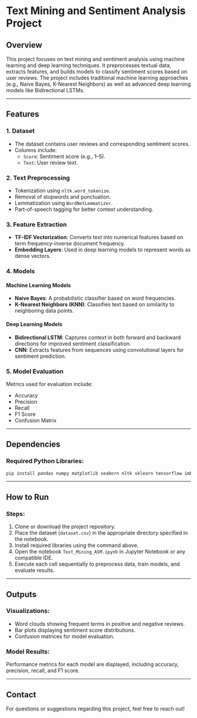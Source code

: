 # Text Mining and Sentiment Analysis Project

## Overview

This project focuses on text mining and sentiment analysis using machine learning and deep learning techniques. It preprocesses textual data, extracts features, and builds models to classify sentiment scores based on user reviews. The project includes traditional machine learning approaches (e.g., Naive Bayes, K-Nearest Neighbors) as well as advanced deep learning models like Bidirectional LSTMs.

---

## Features

### 1. **Dataset**
- The dataset contains user reviews and corresponding sentiment scores.
- Columns include:
  - `Score`: Sentiment score (e.g., 1–5).
  - `Text`: User review text.

### 2. **Text Preprocessing**
- Tokenization using `nltk.word_tokenize`.
- Removal of stopwords and punctuation.
- Lemmatization using `WordNetLemmatizer`.
- Part-of-speech tagging for better context understanding.

### 3. **Feature Extraction**
- **TF-IDF Vectorization**: Converts text into numerical features based on term frequency-inverse document frequency.
- **Embedding Layers**: Used in deep learning models to represent words as dense vectors.

### 4. **Models**
#### **Machine Learning Models**
- **Naive Bayes**: A probabilistic classifier based on word frequencies.
- **K-Nearest Neighbors (KNN)**: Classifies text based on similarity to neighboring data points.

#### **Deep Learning Models**
- **Bidirectional LSTM**: Captures context in both forward and backward directions for improved sentiment classification.
- **CNN**: Extracts features from sequences using convolutional layers for sentiment prediction.

### 5. **Model Evaluation**
Metrics used for evaluation include:
- Accuracy
- Precision
- Recall
- F1 Score
- Confusion Matrix

---

## Dependencies

### Required Python Libraries:
```python
pip install pandas numpy matplotlib seaborn nltk sklearn tensorflow imbalanced-learn
```

---

## How to Run

### Steps:
1. Clone or download the project repository.
2. Place the dataset (`dataset.csv`) in the appropriate directory specified in the notebook.
3. Install required libraries using the command above.
4. Open the notebook `Text_Mining_ASM.ipynb` in Jupyter Notebook or any compatible IDE.
5. Execute each cell sequentially to preprocess data, train models, and evaluate results.

---

## Outputs

### Visualizations:
- Word clouds showing frequent terms in positive and negative reviews.
- Bar plots displaying sentiment score distributions.
- Confusion matrices for model evaluation.

### Model Results:
Performance metrics for each model are displayed, including accuracy, precision, recall, and F1 score.

---

## Contact
For questions or suggestions regarding this project, feel free to reach out!

